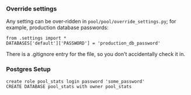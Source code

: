 ### Override settings ###

Any setting can be over-ridden in `pool/pool/override_settings.py`; for example, production database passwords:
```
from .settings import *
DATABASES['default']['PASSWORD'] = 'production_db_password'
```

There is a .gitignore entry for the file, so you don't accidentally check it in.


### Postgres Setup

```
create role pool_stats login password 'some_password'
CREATE DATABASE pool_stats with owner pool_stats
```
